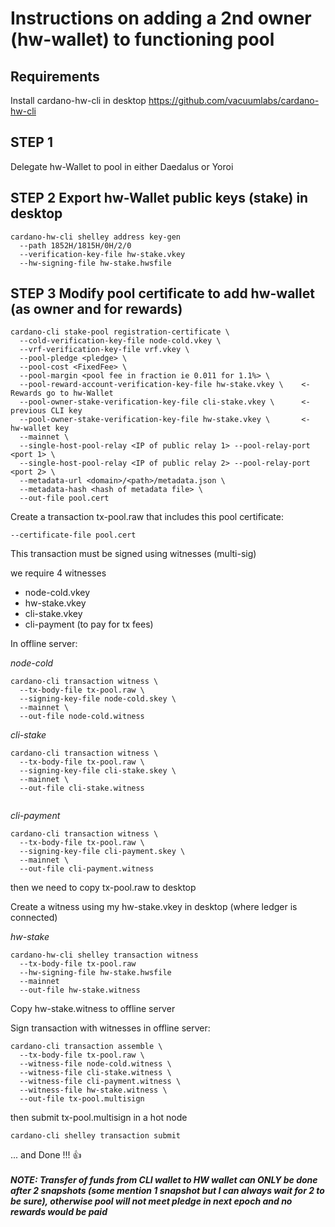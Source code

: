 # Instructions on adding a 2nd owner (hw-wallet) to functioning pool

## Requirements

Install cardano-hw-cli in desktop
https://github.com/vacuumlabs/cardano-hw-cli


## STEP 1

Delegate hw-Wallet to pool in either Daedalus or Yoroi


## STEP 2 Export hw-Wallet public keys (stake) in desktop

```
cardano-hw-cli shelley address key-gen
  --path 1852H/1815H/0H/2/0
  --verification-key-file hw-stake.vkey
  --hw-signing-file hw-stake.hwsfile
```


## STEP 3 Modify pool certificate to add hw-wallet (as owner and for rewards)

```
cardano-cli stake-pool registration-certificate \
  --cold-verification-key-file node-cold.vkey \
  --vrf-verification-key-file vrf.vkey \
  --pool-pledge <pledge> \
  --pool-cost <FixedFee> \
  --pool-margin <pool fee in fraction ie 0.011 for 1.1%> \
  --pool-reward-account-verification-key-file hw-stake.vkey \    <- Rewards go to hw-Wallet
  --pool-owner-stake-verification-key-file cli-stake.vkey \      <- previous CLI key
  --pool-owner-stake-verification-key-file hw-stake.vkey \       <- hw-wallet key
  --mainnet \
  --single-host-pool-relay <IP of public relay 1> --pool-relay-port <port 1> \
  --single-host-pool-relay <IP of public relay 2> --pool-relay-port <port 2> \
  --metadata-url <domain>/<path>/metadata.json \
  --metadata-hash <hash of metadata file> \
  --out-file pool.cert
```

Create a transaction tx-pool.raw that includes this pool certificate:
```
--certificate-file pool.cert
```

This transaction must be signed using witnesses (multi-sig)

we require 4 witnesses
  - node-cold.vkey
  - hw-stake.vkey
  - cli-stake.vkey
  - cli-payment (to pay for tx fees)


In offline server:

*node-cold*
```
cardano-cli transaction witness \
  --tx-body-file tx-pool.raw \
  --signing-key-file node-cold.skey \
  --mainnet \
  --out-file node-cold.witness
```

*cli-stake*
```
cardano-cli transaction witness \
  --tx-body-file tx-pool.raw \
  --signing-key-file cli-stake.skey \
  --mainnet \
  --out-file cli-stake.witness
  
```
*cli-payment*
```
cardano-cli transaction witness \
  --tx-body-file tx-pool.raw \
  --signing-key-file cli-payment.skey \
  --mainnet \
  --out-file cli-payment.witness
```

then we need to copy tx-pool.raw to desktop

Create a witness using my hw-stake.vkey in desktop (where ledger is connected)

*hw-stake*
```
cardano-hw-cli shelley transaction witness
  --tx-body-file tx-pool.raw
  --hw-signing-file hw-stake.hwsfile
  --mainnet
  --out-file hw-stake.witness
```

Copy hw-stake.witness to offline server

Sign transaction with witnesses in offline server:
```
cardano-cli transaction assemble \
  --tx-body-file tx-pool.raw \
  --witness-file node-cold.witness \
  --witness-file cli-stake.witness \
  --witness-file cli-payment.witness \  
  --witness-file hw-stake.witness \
  --out-file tx-pool.multisign 
```

then submit tx-pool.multisign in a hot node
```
cardano-cli shelley transaction submit
```

... and Done !!! :+1:
<BR><BR>
***NOTE: Transfer of funds from CLI wallet to HW wallet can ONLY be done after 2 snapshots (some mention 1 snapshot but I can always wait for 2 to be sure), otherwise pool will not meet pledge in next epoch and no rewards would be paid***
